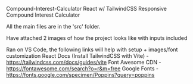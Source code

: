Compound-Interest-Calculator
React w/ TailwindCSS Responsive Compound Interest Calculator

All the main files are in the 'src' folder.

Have attached 2 images of how the project looks like with inputs included

Ran on VS Code, the following links will help with setup + images/font customization React Docs (Install TailwindCSS with Vite) - https://tailwindcss.com/docs/guides/vite Font Awesome CDN - https://fontawesome.com/search?o=r&m=free Google Fonts - https://fonts.google.com/specimen/Poppins?query=poppins
